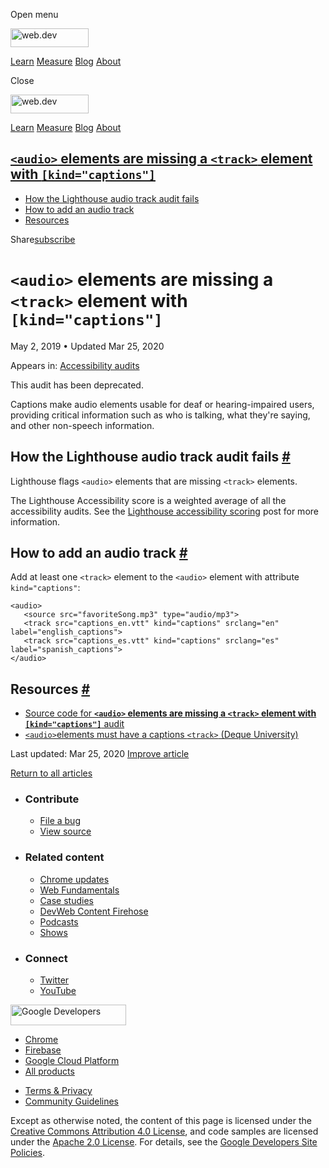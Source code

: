 <span class="w-tooltip w-tooltip--left">Open menu</span>

<a href="/" class="gc-analytics-event header-default__logo-link"><img src="/images/lockup.svg" alt="web.dev" class="header-default__logo" width="125" height="30" /></a>

<a href="/learn/" class="gc-analytics-event header-default__link">Learn</a> <a href="/measure/" class="gc-analytics-event header-default__link">Measure</a> <a href="/blog/" class="gc-analytics-event header-default__link">Blog</a> <a href="/about/" class="gc-analytics-event header-default__link">About</a>

<span class="w-tooltip">Close</span>

<a href="/" class="gc-analytics-event"><img src="/images/lockup.svg" alt="web.dev" class="drawer-default__logo" width="125" height="30" /></a>

<a href="/learn/" class="gc-analytics-event drawer-default__link">Learn</a> <a href="/measure/" class="gc-analytics-event drawer-default__link">Measure</a> <a href="/blog/" class="gc-analytics-event drawer-default__link">Blog</a> <a href="/about/" class="gc-analytics-event drawer-default__link">About</a>

<a href="#lesscodegreaterandltaudioandgtlesscodegreater-elements-are-missing-a-lesscodegreaterandlttrackandgtlesscodegreater-element-with-lesscodegreaterkindandquotcaptionsandquotlesscodegreater" class="w-toc__header--link"><code>&lt;audio&gt;</code> elements are missing a <code>&lt;track&gt;</code> element with <code>[kind="captions"]</code></a>
------------------------------------------------------------------------------------------------------------------------------------------------------------------------------------------------------------------------------------------------------------------------------------------------------------------------------------------------------------

-   [How the Lighthouse audio track audit fails](#how-the-lighthouse-audio-track-audit-fails)
-   [How to add an audio track](#how-to-add-an-audio-track)
-   [Resources](#resources)

Share<a href="/newsletter/" class="gc-analytics-event w-actions__fab w-actions__fab--subscribe"><span>subscribe</span></a>

`<audio>` elements are missing a `<track>` element with `[kind="captions"]`
===========================================================================

May 2, 2019 <span class="w-author__separator">•</span> Updated Mar 25, 2020

<span class="w-post-signpost__title">Appears in:</span> <a href="/lighthouse-accessibility" class="w-post-signpost__link">Accessibility audits</a>

This audit has been deprecated.

Captions make audio elements usable for deaf or hearing-impaired users, providing critical information such as who is talking, what they're saying, and other non-speech information.

How the Lighthouse audio track audit fails <a href="#how-the-lighthouse-audio-track-audit-fails" class="w-headline-link">#</a>
------------------------------------------------------------------------------------------------------------------------------

Lighthouse flags `<audio>` elements that are missing `<track>` elements.

The Lighthouse Accessibility score is a weighted average of all the accessibility audits. See the [Lighthouse accessibility scoring](/accessibility-scoring) post for more information.

How to add an audio track <a href="#how-to-add-an-audio-track" class="w-headline-link">#</a>
--------------------------------------------------------------------------------------------

Add at least one `<track>` element to the `<audio>` element with attribute `kind="captions"`:

    <audio>
       <source src="favoriteSong.mp3" type="audio/mp3">
       <track src="captions_en.vtt" kind="captions" srclang="en" label="english_captions">
       <track src="captions_es.vtt" kind="captions" srclang="es" label="spanish_captions">
    </audio>

Resources <a href="#resources" class="w-headline-link">#</a>
------------------------------------------------------------

-   [Source code for **`<audio>` elements are missing a `<track>` element with `[kind="captions"]`** audit](https://github.com/GoogleChrome/lighthouse/blob/master/lighthouse-core/audits/accessibility/audio-caption.js)
-   [`<audio>`elements must have a captions `<track>` (Deque University)](https://dequeuniversity.com/rules/axe/3.3/audio-caption)

<span class="w-mr--sm">Last updated: Mar 25, 2020 </span>[Improve article](https://github.com/GoogleChrome/web.dev/blob/master/src/site/content/en/lighthouse-accessibility/audio-caption/index.md)

<a href="/lighthouse-accessibility" class="gc-analytics-event w-article-navigation__link w-article-navigation__link--back w-article-navigation__link--single">Return to all articles</a>

-   ### Contribute

    -   <a href="https://github.com/GoogleChrome/web.dev/issues/new?assignees=&amp;labels=bug&amp;template=bug_report.md&amp;title=" class="w-footer__linkbox-link">File a bug</a>
    -   <a href="https://github.com/googlechrome/web.dev" class="w-footer__linkbox-link">View source</a>

-   ### Related content

    -   <a href="https://blog.chromium.org/" class="w-footer__linkbox-link">Chrome updates</a>
    -   <a href="https://developers.google.com/web/" class="w-footer__linkbox-link">Web Fundamentals</a>
    -   <a href="https://developers.google.com/web/showcase/" class="w-footer__linkbox-link">Case studies</a>
    -   <a href="https://devwebfeed.appspot.com/" class="w-footer__linkbox-link">DevWeb Content Firehose</a>
    -   <a href="/podcasts/" class="w-footer__linkbox-link">Podcasts</a>
    -   <a href="/shows/" class="w-footer__linkbox-link">Shows</a>

-   ### Connect

    -   <a href="https://www.twitter.com/ChromiumDev" class="w-footer__linkbox-link">Twitter</a>
    -   <a href="https://www.youtube.com/user/ChromeDevelopers" class="w-footer__linkbox-link">YouTube</a>

<a href="https://developers.google.com/" class="w-footer__utility-logo-link"><img src="/images/lockup-color.png" alt="Google Developers" class="w-footer__utility-logo" width="185" height="33" /></a>

-   <a href="https://developer.chrome.com/" class="w-footer__utility-link">Chrome</a>
-   <a href="https://firebase.google.com/" class="w-footer__utility-link">Firebase</a>
-   <a href="https://cloud.google.com/" class="w-footer__utility-link">Google Cloud Platform</a>
-   <a href="https://developers.google.com/products" class="w-footer__utility-link">All products</a>

<!-- -->

-   <a href="https://policies.google.com/" class="w-footer__utility-link">Terms &amp; Privacy</a>
-   <a href="/community-guidelines/" class="w-footer__utility-link">Community Guidelines</a>

Except as otherwise noted, the content of this page is licensed under the [Creative Commons Attribution 4.0 License](https://creativecommons.org/licenses/by/4.0/), and code samples are licensed under the [Apache 2.0 License](https://www.apache.org/licenses/LICENSE-2.0). For details, see the [Google Developers Site Policies](https://developers.google.com/terms/site-policies).
